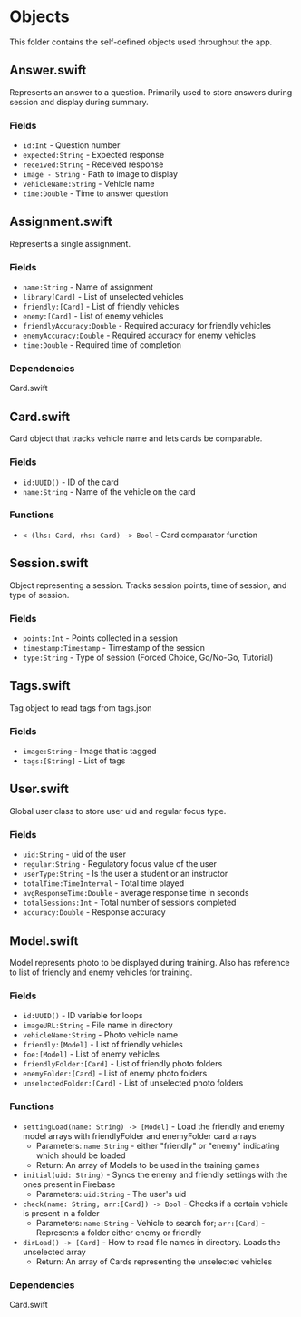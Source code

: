 # Objects
This folder contains the self-defined objects used throughout the app.

## Answer.swift
Represents an answer to a question. Primarily used to store answers during session and display during summary.

### Fields
 - `id:Int` - Question number
 - `expected:String` - Expected response
 - `received:String` - Received response
 - `image - String` - Path to image to display
 - `vehicleName:String` - Vehicle name
 - `time:Double` - Time to answer question


## Assignment.swift
Represents a single assignment.

### Fields
 - `name:String` - Name of assignment
 - `library[Card]` - List of unselected vehicles
 - `friendly:[Card]` - List of friendly vehicles
 - `enemy:[Card]` - List of enemy vehicles
 - `friendlyAccuracy:Double` - Required accuracy for friendly vehicles
 - `enemyAccuracy:Double` - Required accuracy for enemy vehicles
 - `time:Double` - Required time of completion

### Dependencies
Card.swift


## Card.swift
Card object that tracks vehicle name and lets cards be comparable.

### Fields
 - `id:UUID()` - ID of the card
 - `name:String` - Name of the vehicle on the card

### Functions
 - `< (lhs: Card, rhs: Card) -> Bool` - Card comparator function


## Session.swift
Object representing a session. Tracks session points, time of session, and type of session.

### Fields
 - `points:Int` - Points collected in a session
 - `timestamp:Timestamp` - Timestamp of the session
 - `type:String` - Type of session (Forced Choice, Go/No-Go, Tutorial)


## Tags.swift
Tag object to read tags from tags.json

### Fields
 - `image:String` - Image that is tagged
 - `tags:[String]` - List of tags
 

## User.swift
Global user class to store user uid and regular focus type.

### Fields
 - `uid:String` - uid of the user
 - `regular:String` - Regulatory focus value of the user
 - `userType:String` - Is the user a student or an instructor
 - `totalTime:TimeInterval` - Total time played
 - `avgResponseTime:Double` - average response time in seconds
 - `totalSessions:Int` - Total number of sessions completed
 - `accuracy:Double` - Response accuracy


## Model.swift
Model represents photo to be displayed during training. Also has reference to list of friendly and enemy vehicles for training.

### Fields
 - `id:UUID()` - ID variable for loops
 - `imageURL:String` - File name in directory
 - `vehicleName:String` - Photo vehicle name
 - `friendly:[Model]` - List of friendly vehicles
 - `foe:[Model]` - List of enemy vehicles
 - `friendlyFolder:[Card]` - List of friendly photo folders
 - `enemyFolder:[Card]` - List of enemy photo folders
 - `unselectedFolder:[Card]` - List of unselected photo folders
 
### Functions
 - `settingLoad(name: String) -> [Model]` - Load the friendly and enemy model arrays with friendlyFolder and enemyFolder card arrays
   - Parameters: `name:String` - either "friendly" or "enemy" indicating which should be loaded
   - Return: An array of Models to be used in the training games
 - `initial(uid: String)` - Syncs the enemy and friendly settings with the ones present in Firebase
   - Parameters: `uid:String` - The user's uid
 - `check(name: String, arr:[Card]) -> Bool` - Checks if a certain vehicle is present in a folder
   - Parameters: `name:String` - Vehicle to search for; `arr:[Card]` - Represents a folder either enemy or friendly
 - `dirLoad() -> [Card]` - How to read file names in directory. Loads the unselected array
   - Return: An array of Cards representing the unselected vehicles

### Dependencies
Card.swift

